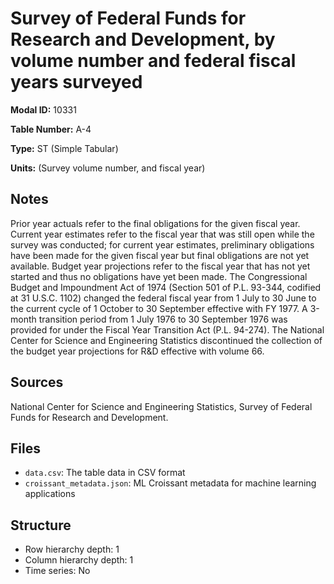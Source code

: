 # Survey of Federal Funds for Research and Development, by volume number and federal fiscal years surveyed

**Modal ID:** 10331

**Table Number:** A-4

**Type:** ST (Simple Tabular)

**Units:** (Survey volume number, and fiscal year)

## Notes

Prior year actuals refer to the final obligations for the given fiscal year. Current year estimates refer to the fiscal year that was still open while the survey was conducted; for current year estimates, preliminary obligations have been made for the given fiscal year but final obligations are not yet available. Budget year projections refer to the fiscal year that has not yet started and thus no obligations have yet been made. The Congressional Budget and Impoundment Act of 1974 (Section 501 of P.L. 93-344, codified at 31 U.S.C. 1102) changed the federal fiscal year from 1 July to 30 June to the current cycle of 1 October to 30 September effective with FY 1977. A 3-month transition period from 1 July 1976 to 30 September 1976 was provided for under the Fiscal Year Transition Act (P.L. 94-274). The National Center for Science and Engineering Statistics discontinued the collection of the budget year projections for R&D effective with volume 66.

## Sources

National Center for Science and Engineering Statistics, Survey of Federal Funds for Research and Development.

## Files

- `data.csv`: The table data in CSV format
- `croissant_metadata.json`: ML Croissant metadata for machine learning applications

## Structure

- Row hierarchy depth: 1
- Column hierarchy depth: 1
- Time series: No
